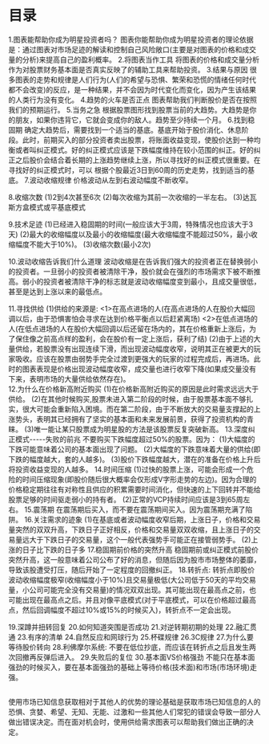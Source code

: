 # 目录
1.图表能帮助你成为明星投资者吗？
  图表你能帮助你成为明星投资者的理论依据是：通过图表对市场足迹的解读和控制自己风险敞口(主要是对图表的价格和成交量的分析)来提高自己的盈利概率。
2.将图表当作工具
  将图表的价格和成交量分析作为对股票财务基本面是否真实反映了的辅助工具来帮助投资。
3.结果与原因
  很多图表的走势和规律是人们行为(人们的希望与恐惧、繁荣和恐慌的情绪任何时代都不会改变)的反应，是一种结果，并不会因为时代变化而变化，因为产生该结果的人类行为没有变化。
4.趋势的火车是否正点
  图表帮助我们判断股价是否在按照我们的预期运行。
5.当务之急
  根据股票图形找到股票当前的大趋势。大趋势是你的朋友，如果你违背它，它就会变成你的敌人。趋势至少持续一个月。
6.找到稳固期
  确定大趋势后，需要找到一个适当的基底。基底开始于股价消化、休息阶段。此时，前期买入的部分投资者卖出股票，将账面收益变现，使股价达到一种均衡或者叫纠正模式。好的纠正模式应该是下跌幅度维持在较小范围的纠正。好的纠正之后股价会结合着长期的上涨趋势继续上涨，所以寻找好的纠正模式很重要。在寻找好的纠正模式时，可以
  根据个股最近3日到60周的历史走势，找到适当的基底。
7.波动收缩规律
  价格波动从左到右波动幅度不断收窄。

8.收缩次数
  (1)2到4次甚至6次
  (2)每次收缩为其前一次收缩的一半左右。
  (3)达瓦斯方盒模式或平基底模式

9.技术足迹
  (1)已经进入稳固期的时间(一般应该大于3周，特殊情况也应该大于3天)
  (2)最大的收缩幅度以及最小的收缩幅度(最大收缩幅度不能超过50%，最小收缩幅度不能大于10%)。
  (3)收缩次数(最小2次)

10.波动收缩告诉我们什么道理
  波动收缩是在告诉我们强大的投资者正在替换弱小的投资者。一旦弱小的投资者被清除干净，股价就会在强烈的市场需求下被不断推高。弱小的投资者被清除干净的标志就是波动收缩幅度变到最小，且成交量很低，甚至是达到上涨以来的最低点。

11.寻找供给
  (1)供给的来源是:
     <1>在高点进场的人(在高点进场的人在股价大幅回调以后，由于恐惧害怕会寻求在达到价格平衡点以后赶紧离场)
     <2>在低点进场的人(在低点进场的人在股价大幅回调以后还留在场内的，其在价格重新上涨后，为了保住像之前高点样的盈利，会在股价有一定上涨后，获利了结)
  (2)由于上述的大量供给，若股票没有出现连续下滑，而出现波动幅度收窄，说明其正在被更大的玩家吸收。应该在股票由弱势手完全过渡到更强大的玩家的过程完成后，再进场。此时的图表表现是价格出现波动幅度收窄，成交量也进行收窄下降(如果成交量没有下来，表明市场的大量供给依然存在)。   
12.为什么在价格新高附近购买
  (1)在价格新高附近购买的原因是此时需求远远大于供给。
  (2)在其他时候购买,股票未进入第二阶段的时候，由于股票基本面不够扎实，很大可能会重新陷入困境。而在第二阶段，由于不断放大的交易量支撑起的上涨势头，表明其已经拥有了坚实的基本面和未来发展前景，获得了投资机构的青睐。
  (3)唯一能让某只股票成为明星股的方法是该股票反复突破新高。
13.深度纠正模式-----失败的前兆
  不要购买下跌幅度超过50%的股票。因为：
  (1)大幅度的下跌可能意味着公司的基本面出现了问题。
  (2)大幅度的下跌意味着大量的供给(即下跌的幅度越大，套的人越多)。
  (3)股价下跌幅度越大，潜在的准备在价格上升后将投资收益变现的人越多。
14.时间压缩
  (1)过快的股票上涨，可能会形成一个危险的时间压缩现象(即股价随后很大概率会仅形成V字形走势的左边)。因为合理的价格稳定期往往有对称性且供应的积累需要时间消化，但快速的上下回转并不能给股票足够的时间驱走弱小的持有者。
  (2)正常的VCP持续时间应该是3到65周左右。
15.震荡期
  在震荡期后买入，而不要在震荡期间买入。因为震荡期充满了陷阱。
16.关注需求的迹象
  (1)在基底或者波动幅度收窄后期，上涨日子，价格和交易量突然的双双升高，下跌日子正好相反，价格和交易量双双收缩，且上涨日子的交易量远大于下跌日子的交易量，这个一般代表强势手可能正在接管弱势手。
  (2)上涨的日子比下跌的日子多
17.稳固期前价格的突然升高
  稳固期前或纠正模式前股价突然升高，这一般意味着公司公布了好的消息，但随后因为股市市场整体的萎靡，导致该股遭受打压，随后开始了一定程度的回撤纠正。
18.转折点:
  转折点即股价波动收缩幅度极窄(收缩幅度小于10%)且交易量极低(大公司低于50天的平均交易量，小公司可能完全没有交易量)的情况双双出现。其可能出现在最高点之前，也可能出现在最高点之后。并且对像平底模式(对于平底模式，可以在价格超过最高点，然后回调幅度不超过10%或15%的时候买入)，转折点不一定会出现。
  
19.深蹲并扭转回复
20.如何知道突围是否成功
21.对逆转期初期的处理
22.融汇贯通
23.有序的清单
24.自然反应和网球行为
25.杯碟规律
26.3C规律
27.为什么要等待股价转向
28.利佛摩尔系统:
  不要在低位抄底，而应该在转折点之后且发生两次回撤再反弹后进入。
29.失败后的复位
30.基本面VS价格强劲
  不能只在基本面强劲的时候买入，要在基本面强劲的基础上等待价格(技术面)和市场(市场环境)走强。

## 
使用市场已知信息获取相对于其他人的优势的理论基础是获取市场已知信息的人的恐惧、贪婪、希望、无知、无能、过激和一些其他人们常犯的错误会导致一部分人做出错误决定。而在面对机会时，使用供给需求图表可以帮助我们做出正确的决定。

